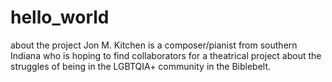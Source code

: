 # hello_world
about the project 
Jon M. Kitchen is a composer/pianist from southern Indiana who is hoping to find collaborators for a theatrical project about the struggles of being in the LGBTQIA+ community in the Biblebelt.
